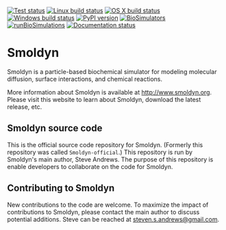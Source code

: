 [![Test status](https://github.com/ssandrews/Smoldyn/actions/workflows/linux.yml/badge.svg)](https://github.com/ssandrews/Smoldyn/actions/workflows/linux.yml)
[![Linux build status](https://github.com/ssandrews/Smoldyn/actions/workflows/wheels_linux.yml/badge.svg)](https://github.com/ssandrews/Smoldyn/actions/workflows/wheels_linux.yml)
[![OS X build status](https://github.com/ssandrews/Smoldyn/actions/workflows/osx.yml/badge.svg)](https://github.com/ssandrews/Smoldyn/actions/workflows/osx.yml)
[![Windows build status](https://github.com/ssandrews/Smoldyn/actions/workflows/windows.yml/badge.svg)](https://github.com/ssandrews/Smoldyn/actions/workflows/windows.yml)
[![PyPI version](https://badge.fury.io/py/smoldyn.svg)](https://badge.fury.io/py/smoldyn)
[![BioSimulators](https://img.shields.io/badge/BioSimulators-registered-brightgreen)](https://biosimulators.org/simulators/smoldyn)
[![runBioSimulations](https://img.shields.io/badge/runBioSimulations-simulate-brightgreen)](https://run.biosimulations.org/run)
[![Documentation status](https://readthedocs.org/projects/smoldyn/badge/?version=latest)](https://smoldyn.readthedocs.io/en/latest/?badge=latest)

# Smoldyn

Smoldyn is a particle-based biochemical simulator for modeling molecular
diffusion, surface interactions, and chemical reactions.

More information about Smoldyn is available at http://www.smoldyn.org. 
Please visit this website to learn about Smoldyn, download the latest
release, etc.

## Smoldyn source code
This is the official source code repository for Smoldyn. (Formerly this
repository was called `Smoldyn-official`.) This repository is run by 
Smoldyn's main author, Steve Andrews. The purpose of this repository is
enable developers to collaborate on the code for Smoldyn.

## Contributing to Smoldyn
New contributions to the code are welcome. To maximize the impact of
contributions to Smoldyn, please contact the main author to discuss
potential additions. Steve can be reached at steven.s.andrews@gmail.com.
